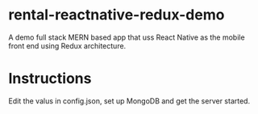 # rental-reactnative-redux-demo
A demo full stack MERN based app that uss React Native as the mobile front end using Redux architecture.

# Instructions

Edit the valus in config.json, set up MongoDB and get the server started.
